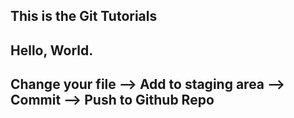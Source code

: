 ## This is the Git Tutorials
## Hello, World.
## Change your file  --> Add to staging area --> Commit --> Push to Github Repo